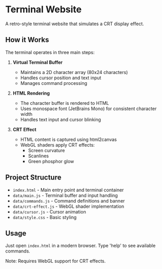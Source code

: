 # Terminal Website

A retro-style terminal website that simulates a CRT display effect.

## How it Works

The terminal operates in three main steps:

1. **Virtual Terminal Buffer**
   - Maintains a 2D character array (80x24 characters)
   - Handles cursor position and text input
   - Manages command processing

2. **HTML Rendering**
   - The character buffer is rendered to HTML
   - Uses monospace font (JetBrains Mono) for consistent character width
   - Handles text input and cursor blinking

3. **CRT Effect**
   - HTML content is captured using html2canvas
   - WebGL shaders apply CRT effects:
     - Screen curvature
     - Scanlines
     - Green phosphor glow

## Project Structure

- `index.html` - Main entry point and terminal container
- `data/main.js` - Terminal buffer and input handling
- `data/commands.js` - Command definitions and banner
- `data/crt-effect.js` - WebGL shader implementation
- `data/cursor.js` - Cursor animation
- `data/style.css` - Basic styling

## Usage

Just open `index.html` in a modern browser. Type 'help' to see available commands.

Note: Requires WebGL support for CRT effects.